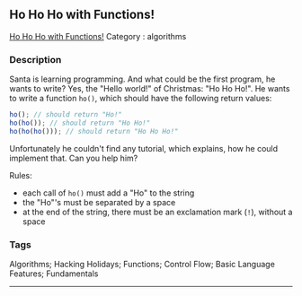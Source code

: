 ## Ho Ho Ho with Functions!
[Ho Ho Ho with Functions!](https://www.codewars.com/kata/ho-ho-ho-with-functions)
Category : algorithms

### Description
Santa is learning programming. And what could be the first program, he wants to write? Yes, the "Hello world!" of Christmas: "Ho Ho Ho!". He wants to write a function `ho()`, which should have the following return values:

```javascript
ho(); // should return "Ho!"
ho(ho()); // should return "Ho Ho!"
ho(ho(ho())); // should return "Ho Ho Ho!"
```

Unfortunately he couldn't find any tutorial, which explains, how he could implement that. Can you help him?

Rules:

* each call of `ho()` must add a "Ho" to the string
* the "Ho"'s must be separated by a space
* at the end of the string, there must be an exclamation mark (`!`), without a space

### Tags
Algorithms; Hacking Holidays; Functions; Control Flow; Basic Language Features; Fundamentals

- - -

